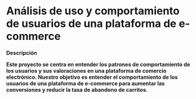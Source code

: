# Análisis de uso y comportamiento de usuarios de una plataforma de e-commerce

**Descripción**

**Este proyecto se centra en entender los patrones de comportamiento de los usuarios y sus valoraciones en una plataforma de comercio electrónico. 
Nuestro objetivo es entender el comportamiento de los usuarios de una plataforma de e-commerce para aumentar las conversiones y reducir la tasa de abandono de carritos.**


